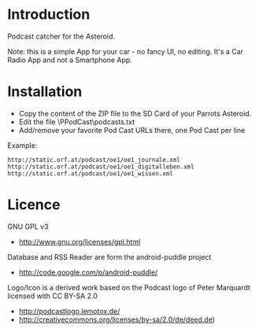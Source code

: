 # Introduction #

Podcast catcher for the Asteroid.

Note: this is a simple App for your car - no fancy UI, no editing. It's a Car Radio App and not a Smartphone App.


# Installation #

  * Copy the content of the ZIP file to the SD Card of your Parrots Asteroid.
  * Edit the file \PPodCast\podcasts.txt
  * Add/remove your favorite Pod Cast URLs there, one Pod Cast per line

Example:

```
http://static.orf.at/podcast/oe1/oe1_journale.xml
http://static.orf.at/podcast/oe1/oe1_digitalleben.xml
http://static.orf.at/podcast/oe1/oe1_wissen.xml
```

# Licence #
GNU GPL v3
  * http://www.gnu.org/licenses/gpl.html

Database and RSS Reader are form the android-puddle project
  * http://code.google.com/p/android-puddle/

Logo/Icon is a derived work based on the Podcast logo of Peter Marquardt  licensed with CC BY-SA 2.0

  * http://podcastlogo.lemotox.de/
  * http://creativecommons.org/licenses/by-sa/2.0/de/deed.de)